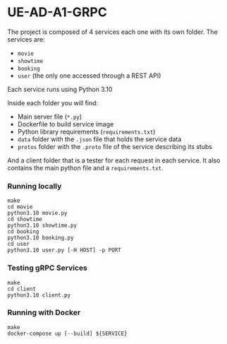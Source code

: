 # UE-AD-A1-GRPC

The project is composed of 4 services each one with its own folder. The services are:
* `movie`
* `showtime`
* `booking`
* `user` (the only one accessed through a REST API)

Each service runs using Python 3.10

Inside each folder you will find:
* Main server file (`*.py`)
* Dockerfile to build service image
* Python library requirements (`requirements.txt`)
* `data` folder with the `.json` file that holds the service data
* `protos` folder with the `.proto` file of the service describing its stubs

And a client folder that is a tester for each request in each service. It also contains the main python file and a `requirements.txt`.

### Running locally

```
make
cd movie
python3.10 movie.py
cd showtime
python3.10 showtime.py
cd booking
python3.10 booking.py
cd user
python3.10 user.py [-H HOST] -p PORT
```

### Testing gRPC Services

```
make
cd client
python3.10 client.py
```

### Running with Docker

```
make
docker-compose up [--build] ${SERVICE}
```
